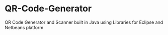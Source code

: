 # QR-Code-Generator
QR Code Generator and Scanner built in Java using Libraries for Eclipse and Netbeans platform
